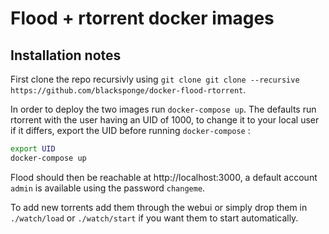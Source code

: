 # Flood + rtorrent docker images

## Installation notes
First clone the repo recursivly using `git clone git clone --recursive https://github.com/blacksponge/docker-flood-rtorrent`.

In order to deploy the two images run `docker-compose up`. The defaults run rtorrent with the user having an UID of 1000, to change it to your local user if it differs, export the UID before running `docker-compose` :

```sh
export UID
docker-compose up
```

Flood should then be reachable at http://localhost:3000, a default account `admin` is available using the password `changeme`.  

To add new torrents add them through the webui or simply drop them in `./watch/load` or `./watch/start` if you want them to start automatically.
